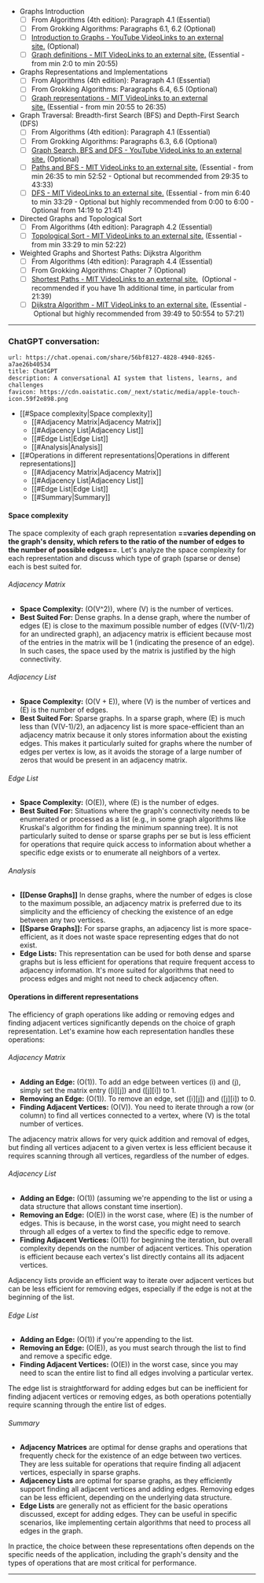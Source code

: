 - Graphs Introduction  
    - [ ] From Algorithms (4th edition): Paragraph 4.1 (Essential)
    - [ ] From Grokking Algorithms: Paragraphs 6.1, 6.2 (Optional)  
    - [ ] [Introduction to Graphs - YouTube VideoLinks to an external site.](https://www.youtube.com/watch?v=gXgEDyodOJU "Link") (Optional)
    - [ ] [Graph definitions - MIT VideoLinks to an external site.](https://www.youtube.com/watch?v=oFVYVzlvk9c "Link") (Essential - from min 2:0 to min 20:55)  
- Graphs Representations and Implementations  
    - [ ] From Algorithms (4th edition): Paragraph 4.1 (Essential)  
    - [ ] From Grokking Algorithms: Paragraphs 6.4, 6.5 (Optional)  
    - [ ] [Graph representations - MIT VideoLinks to an external site.](https://www.youtube.com/watch?v=oFVYVzlvk9c "Link") (Essential - from min 20:55 to 26:35)
- Graph Traversal: Breadth-first Search (BFS) and Depth-First Search (DFS)  
    - [ ] From Algorithms (4th edition): Paragraph 4.1 (Essential)  
    - [ ] From Grokking Algorithms: Paragraphs 6.3, 6.6 (Optional)  
    - [ ] [Graph Search, BFS and DFS - YouTube VideoLinks to an external site.](https://www.youtube.com/watch?v=zaBhtODEL0w "Link") (Optional)
    - [ ] [Paths and BFS - MIT VideoLinks to an external site.](https://www.youtube.com/watch?v=oFVYVzlvk9c "Link") (Essential - from min 26:35 to min 52:52 - Optional but recommended from 29:35 to 43:33)
    - [ ] [DFS - MIT VideoLinks to an external site.](https://www.youtube.com/watch?v=IBfWDYSffUU "Link") (Essential - from min 6:40 to min 33:29 - Optional but highly recommended from 0:00 to 6:00 - Optional from 14:19 to 21:41)  
- Directed Graphs and Topological Sort  
    - [ ] From Algorithms (4th edition): Paragraph 4.2 (Essential)
    - [ ] [Topological Sort - MIT VideoLinks to an external site.](https://www.youtube.com/watch?v=IBfWDYSffUU "Link") (Essential - from min 33:29 to min 52:22)
- Weighted Graphs and Shortest Paths: Dijkstra Algorithm  
    - [ ] From Algorithms (4th edition): Paragraph 4.4 (Essential)  
    - [ ] From Grokking Algorithms: Chapter 7 (Optional)  
    - [ ] [Shortest Paths - MIT VideoLinks to an external site.](https://www.youtube.com/watch?v=5cF5Bgv59Sc "Link")  (Optional - recommended if you have 1h additional time, in particular from 21:39)  
    - [ ] [Dijkstra Algorithm - MIT VideoLinks to an external site.](https://www.youtube.com/watch?v=NSHizBK9JD8 "Link") (Essential - Optional but highly recommended from 39:49 to 50:554 to 57:21)
- - -
### ChatGPT conversation: 

```NiftyLinks
url: https://chat.openai.com/share/56bf8127-4828-4940-8265-a7ae26b40534
title: ChatGPT
description: A conversational AI system that listens, learns, and challenges
favicon: https://cdn.oaistatic.com/_next/static/media/apple-touch-icon.59f2e898.png

```
- [[#Space complexity|Space complexity]]
	- [[#Adjacency Matrix|Adjacency Matrix]]
	- [[#Adjacency List|Adjacency List]]
	- [[#Edge List|Edge List]]
	- [[#Analysis|Analysis]]
- [[#Operations in different representations|Operations in different representations]]
	- [[#Adjacency Matrix|Adjacency Matrix]]
	- [[#Adjacency List|Adjacency List]]
	- [[#Edge List|Edge List]]
	- [[#Summary|Summary]]

#### Space complexity
The space complexity of each graph representation **==varies depending on the graph's density, which refers to the ratio of the number of edges to the number of possible edges==**. Let's analyze the space complexity for each representation and discuss which type of graph (sparse or dense) each is best suited for.

###### Adjacency Matrix
- **Space Complexity:** \(O(V^2)\), where \(V\) is the number of vertices.
- **Best Suited For:** Dense graphs. In a dense graph, where the number of edges \(E\) is close to the maximum possible number of edges (\(V(V-1)/2\) for an undirected graph), an adjacency matrix is efficient because most of the entries in the matrix will be 1 (indicating the presence of an edge). In such cases, the space used by the matrix is justified by the high connectivity.

###### Adjacency List
- **Space Complexity:** \(O(V + E)\), where \(V\) is the number of vertices and \(E\) is the number of edges.
- **Best Suited For:** Sparse graphs. In a sparse graph, where \(E\) is much less than \(V(V-1)/2\), an adjacency list is more space-efficient than an adjacency matrix because it only stores information about the existing edges. This makes it particularly suited for graphs where the number of edges per vertex is low, as it avoids the storage of a large number of zeros that would be present in an adjacency matrix.

###### Edge List
- **Space Complexity:** \(O(E)\), where \(E\) is the number of edges.
- **Best Suited For:** Situations where the graph's connectivity needs to be enumerated or processed as a list (e.g., in some graph algorithms like Kruskal's algorithm for finding the minimum spanning tree). It is not particularly suited to dense or sparse graphs per se but is less efficient for operations that require quick access to information about whether a specific edge exists or to enumerate all neighbors of a vertex.

###### Analysis
- **[[Dense Graphs]]** In dense graphs, where the number of edges is close to the maximum possible, an adjacency matrix is preferred due to its simplicity and the efficiency of checking the existence of an edge between any two vertices.
- **[[Sparse Graphs]]:** For sparse graphs, an adjacency list is more space-efficient, as it does not waste space representing edges that do not exist.
- **Edge Lists:** This representation can be used for both dense and sparse graphs but is less efficient for operations that require frequent access to adjacency information. It's more suited for algorithms that need to process edges and might not need to check adjacency often.

#### Operations in different representations
The efficiency of graph operations like adding or removing edges and finding adjacent vertices significantly depends on the choice of graph representation. Let's examine how each representation handles these operations:

###### Adjacency Matrix
- **Adding an Edge:** \(O(1)\). To add an edge between vertices \(i\) and \(j\), simply set the matrix entry \([i][j]\) and \([j][i]\) to 1.
- **Removing an Edge:** \(O(1)\). To remove an edge, set \([i][j]\) and \([j][i]\) to 0.
- **Finding Adjacent Vertices:** \(O(V)\). You need to iterate through a row (or column) to find all vertices connected to a vertex, where \(V\) is the total number of vertices.

The adjacency matrix allows for very quick addition and removal of edges, but finding all vertices adjacent to a given vertex is less efficient because it requires scanning through all vertices, regardless of the number of edges.

###### Adjacency List
- **Adding an Edge:** \(O(1)\) (assuming we're appending to the list or using a data structure that allows constant time insertion).
- **Removing an Edge:** \(O(E)\) in the worst case, where \(E\) is the number of edges. This is because, in the worst case, you might need to search through all edges of a vertex to find the specific edge to remove.
- **Finding Adjacent Vertices:** \(O(1)\) for beginning the iteration, but overall complexity depends on the number of adjacent vertices. This operation is efficient because each vertex's list directly contains all its adjacent vertices.

Adjacency lists provide an efficient way to iterate over adjacent vertices but can be less efficient for removing edges, especially if the edge is not at the beginning of the list.

###### Edge List
- **Adding an Edge:** \(O(1)\) if you're appending to the list.
- **Removing an Edge:** \(O(E)\), as you must search through the list to find and remove a specific edge.
- **Finding Adjacent Vertices:** \(O(E)\) in the worst case, since you may need to scan the entire list to find all edges involving a particular vertex.

The edge list is straightforward for adding edges but can be inefficient for finding adjacent vertices or removing edges, as both operations potentially require scanning through the entire list of edges.

###### Summary
- **Adjacency Matrices** are optimal for dense graphs and operations that frequently check for the existence of an edge between two vertices. They are less suitable for operations that require finding all adjacent vertices, especially in sparse graphs.
- **Adjacency Lists** are optimal for sparse graphs, as they efficiently support finding all adjacent vertices and adding edges. Removing edges can be less efficient, depending on the underlying data structure.
- **Edge Lists** are generally not as efficient for the basic operations discussed, except for adding edges. They can be useful in specific scenarios, like implementing certain algorithms that need to process all edges in the graph.

In practice, the choice between these representations often depends on the specific needs of the application, including the graph's density and the types of operations that are most critical for performance.
- - - 